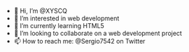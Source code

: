 - 👋 Hi, I’m @XYSCQ
- 👀 I’m interested in web development
- 🌱 I’m currently learning HTML5
- 💞️ I’m looking to collaborate on a web development project
- 📫 How to reach me: @Sergio7542 on Twitter

<!---
XYSCQ/XYSCQ is a ✨ special ✨ repository because its `README.md` (this file) appears on your GitHub profile.
You can click the Preview link to take a look at your changes.
--->
